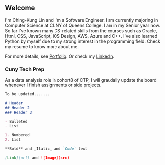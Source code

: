 ## Welcome
I'm Ching-Kung Lin and I'm a Software Engineer. 
I am currently majoring in Computer Science at CUNY of Queens College. I am in my Senior year now. So far I've known many CS-related skills from the courses such as Oracle, Html, CSS, JavaScript, iOS Design, AWS, Azure and C++. I've also learned Python by myself due to my strong interest in the programming field.
Check my resume to know more about me.

For more details, see [Portfolio](https://sheisol310.github.io/Portfolio/).
Or check my [Linkedin](https://www.linkedin.com/in/chingkung310/).
### Cuny Tech Prep

As a data analysis role in cohort8 of CTP, I will graudally update the board whenever I finish assignments or side projects.

```markdown
To be updated.......

# Header
## Header 2
### Header 3

- Bulleted
- List

1. Numbered
2. List

**Bold** and _Italic_ and `Code` text

[Link](url) and ![Image](src)
```
